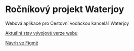 # Ročníkový projekt Waterjoy
Webová aplikace pro Cestovní vodáckou kancelář Waterjoy

[Aktuální stav vývojové verze webu]()

[Návrh ve Figmě]([https://www.figma.com/file/IoomBq5yBJmoOrQMvx8aAj/Divadeln%C3%AD-Budka?node-id=0%3A1&t=3EDB4uMTj8aSx1BG-1](https://www.figma.com/design/3KOKJ9JOGRFuoiPE1Dwi45/Waterjoy?node-id=0-1&t=UMS1kuccbFOJKWt0-1))

